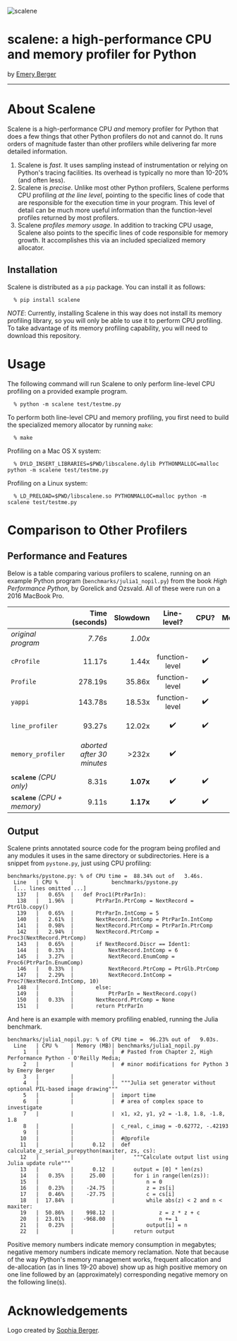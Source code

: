 ![scalene](https://github.com/emeryberger/scalene/raw/master/docs/scalene-image.png)

# scalene: a high-performance CPU and memory profiler for Python

by [Emery Berger](https://emeryberger.com)

------------

# About Scalene

Scalene is a high-performance CPU *and* memory profiler for Python that does a few things that other Python profilers do not and cannot do.  It runs orders of magnitude faster than other profilers while delivering far more detailed information.

1. Scalene is _fast_. It uses sampling instead of instrumentation or relying on Python's tracing facilities. Its overhead is typically no more than 10-20% (and often less).
1. Scalene is _precise_. Unlike most other Python profilers, Scalene performs CPU profiling _at the line level_, pointing to the specific lines of code that are responsible for the execution time in your program. This level of detail can be much more useful information than the function-level profiles returned by most profilers.
1. Scalene _profiles memory usage_. In addition to tracking CPU usage, Scalene also points to the specific lines of code responsible for memory growth. It accomplishes this via an included specialized memory allocator.

## Installation

Scalene is distributed as a `pip` package. You can install it as follows:
```
  % pip install scalene
```

_NOTE_: Currently, installing Scalene in this way does not install its memory profiling library, so you will only be able to use it to perform CPU profiling. To take advantage of its memory profiling capability, you will need to download this repository.

# Usage

The following command will run Scalene to only perform line-level CPU profiling on a provided example program.

```
  % python -m scalene test/testme.py
```

To perform both line-level CPU and memory profiling, you first need to build the specialized memory allocator by running `make`:

```
  % make
```

Profiling on a Mac OS X system:
```
  % DYLD_INSERT_LIBRARIES=$PWD/libscalene.dylib PYTHONMALLOC=malloc python -m scalene test/testme.py
``` 

Profiling on a Linux system:
```
  % LD_PRELOAD=$PWD/libscalene.so PYTHONMALLOC=malloc python -m scalene test/testme.py
``` 
# Comparison to Other Profilers

## Performance and Features

Below is a table comparing various profilers to scalene, running on an example Python program (`benchmarks/julia1_nopil.py`) from the book _High Performance Python_, by Gorelick and Ozsvald. All of these were run on a 2016 MacBook Pro. 

|                            | Time (seconds) | Slowdown | Line-level?    | CPU? | Memory? | Unmodified code?       |
| :--- | ---: | ---: | :---: | :---: | :---: | :---: |
| _original program_             | _7.76s_     | _1.00x_     | |  |  |  |  |  |  |
|               |     |        |                    |
| `cProfile`                   | 11.17s    | 1.44x     | function-level | :heavy_check_mark:  |     | :heavy_check_mark:   |
| `Profile`                    | 278.19s   | 35.86x    | function-level | :heavy_check_mark:  |     | :heavy_check_mark:   |
| `yappi`                      | 143.78s   | 18.53x    | function-level | :heavy_check_mark:  |     | :heavy_check_mark:   |
| `line_profiler`              | 93.27s    | 12.02x    | :heavy_check_mark:     | :heavy_check_mark:  |     | needs `@profile` decorators |
| `memory_profiler`            | _aborted after 30 minutes_ | >232x   | :heavy_check_mark:  |   | :heavy_check_mark: | needs `@profile` decorators |
| |  |  |  |  |  |  |
| **`scalene`** _(CPU only)_         | 8.31s     | **1.07x**     | :heavy_check_mark: | :heavy_check_mark: |      | :heavy_check_mark: |
| **`scalene`** _(CPU + memory)_     | 9.11s     | **1.17x**     | :heavy_check_mark: | :heavy_check_mark: | :heavy_check_mark: | :heavy_check_mark: |


## Output

Scalene prints annotated source code for the program being profiled and any modules it uses in the same directory or subdirectories. Here is a snippet from `pystone.py`, just using CPU profiling:

```
benchmarks/pystone.py: % of CPU time =  88.34% out of   3.46s.
  Line	 | CPU %    |            benchmarks/pystone.py
  [... lines omitted ...]
   137	 |   0.65%  | 	def Proc1(PtrParIn):
   138	 |   1.96%  | 	    PtrParIn.PtrComp = NextRecord = PtrGlb.copy()
   139	 |   0.65%  | 	    PtrParIn.IntComp = 5
   140	 |   2.61%  | 	    NextRecord.IntComp = PtrParIn.IntComp
   141	 |   0.98%  | 	    NextRecord.PtrComp = PtrParIn.PtrComp
   142	 |   2.94%  | 	    NextRecord.PtrComp = Proc3(NextRecord.PtrComp)
   143	 |   0.65%  | 	    if NextRecord.Discr == Ident1:
   144	 |   0.33%  | 	        NextRecord.IntComp = 6
   145	 |   3.27%  | 	        NextRecord.EnumComp = Proc6(PtrParIn.EnumComp)
   146	 |   0.33%  | 	        NextRecord.PtrComp = PtrGlb.PtrComp
   147	 |   2.29%  | 	        NextRecord.IntComp = Proc7(NextRecord.IntComp, 10)
   148	 |          | 	    else:
   149	 |          | 	        PtrParIn = NextRecord.copy()
   150	 |   0.33%  | 	    NextRecord.PtrComp = None
   151	 |          | 	    return PtrParIn
 ```

And here is an example with memory profiling enabled, running the Julia benchmark.

```
benchmarks/julia1_nopil.py: % of CPU time =  96.23% out of   9.03s.
  Line	 | CPU %    | Memory (MB)| benchmarks/julia1_nopil.py
     1	 |          |         	 | 	# Pasted from Chapter 2, High Performance Python - O'Reilly Media;
     2	 |          |         	 | 	# minor modifications for Python 3 by Emery Berger
     3	 |          |         	 | 	
     4	 |          |         	 | 	"""Julia set generator without optional PIL-based image drawing"""
     5	 |          |         	 | 	import time
     6	 |          |         	 | 	# area of complex space to investigate
     7	 |          |         	 | 	x1, x2, y1, y2 = -1.8, 1.8, -1.8, 1.8
     8	 |          |         	 | 	c_real, c_imag = -0.62772, -.42193
     9	 |          |         	 | 	
    10	 |          |         	 | 	#@profile
    11	 |          |      0.12	 | 	def calculate_z_serial_purepython(maxiter, zs, cs):
    12	 |          |         	 | 	    """Calculate output list using Julia update rule"""
    13	 |          |      0.12	 | 	    output = [0] * len(zs)
    14	 |   0.35%  |     25.00	 | 	    for i in range(len(zs)):
    15	 |          |         	 | 	        n = 0
    16	 |   0.23%  |    -24.75	 | 	        z = zs[i]
    17	 |   0.46%  |    -27.75	 | 	        c = cs[i]
    18	 |  17.84%  |         	 | 	        while abs(z) < 2 and n < maxiter:
    19	 |  50.86%  |    998.12	 | 	            z = z * z + c
    20	 |  23.01%  |   -968.00	 | 	            n += 1
    21	 |   0.23%  |         	 | 	        output[i] = n
    22	 |          |         	 | 	    return output
```

Positive memory numbers indicate memory consumption in megabytes;
negative memory numbers indicate memory reclamation. Note that because
of the way Python's memory management works, frequent allocation and
de-allocation (as in lines 19-20 above) show up as high positive
memory on one line followed by an (approximately) corresponding
negative memory on the following line(s).

# Acknowledgements

Logo created by [Sophia Berger](https://www.linkedin.com/in/sophia-berger/).
